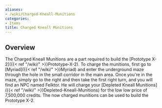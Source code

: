 ```yaml
---
aliases:
- /wiki/Charged-Kneall-Munitions
categories:
- Items
title: Charged Kneall Munitions
---
```


## Overview

The Charged Kneall Munitions are a part required to build the [Prototype X-2]({{< ref "/wiki/" >}}Prototype-X-2). To charge the munitions, first go to [Myriad]({{< ref "/wiki/" >}}Myriad) and enter the underground maze through the hole in the small corridor in the main area. Once you're in the maze, simply go to the right and then take the first right turn, and you will find an NPC named Felktor. He will charge your [Depleted Kneall Munitions]({{< ref "/wiki/" >}}Depleted-Kneall-Munitions) for the low low price of 7,500,000 credits. The now charged munitions can be used to build the Prototype X-2.